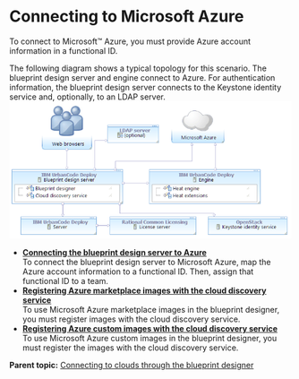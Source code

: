 # Connecting to Microsoft Azure

To connect to Microsoft™ Azure, you must provide Azure account information in a functional ID.

The following diagram shows a typical topology for this scenario. The blueprint design server and engine connect to Azure. For authentication information, the blueprint design server connects to the Keystone identity service and, optionally, to an LDAP server.![A topology that includes the blueprint design server, an engine, Azure, a Keystone server, and an optional LDAP server](../images/cloud_connect_azure_a.gif)



-   **[Connecting the blueprint design server to Azure](../../com.ibm.edt.doc/topics/cloud_connect_azure_server.md)**  
To connect the blueprint design server to Microsoft Azure, map the Azure account information to a functional ID. Then, assign that functional ID to a team.
-   **[Registering Azure marketplace images with the cloud discovery service](../../com.ibm.edt.doc/topics/integrate_azure_image.md)**  
To use Microsoft Azure marketplace images in the blueprint designer, you must register images with the cloud discovery service.
-   **[Registering Azure custom images with the cloud discovery service](../../com.ibm.edt.doc/topics/integrate_azure_private.md)**  
To use Microsoft Azure custom images in the blueprint designer, you must register the images with the cloud discovery service.

**Parent topic:** [Connecting to clouds through the blueprint designer](../../com.ibm.edt.doc/topics/security_cloud_connection.md)

